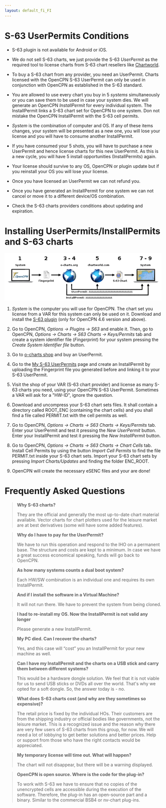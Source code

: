 ```yaml
---
layout: default_fi_FI
---
```


# S-63 UserPermits Conditions

- S-63 plugin is not available for Android or iOS.

- We do not sell S-63 charts, we just provide the S-63 *UserPermit* as the required tool to license charts from S-63 chart resellers like [Chartworld](https://www.chartworld.com/shop/off_enc).

- To buy a S-63 chart from any provider, you need an UserPermit. Charts licensed with the OpenCPN S-63 UserPermit can only be used in conjunction with OpenCPN as established in the S-63 standard.

- You are allowed to use every chart you buy in 5 *systems* simultaneously or you can save them to be used in case your system dies. We will generate an OpenCPN *InstallPermit* for every individual system. The InstallPermit links a S-63 chart set for OpenCPN to one system. Don not mistake the OpenCPN InstallPermit with the S-63 cell permits.

- *System* is the combination of computer and OS. If any of these items changes, your system will be presented as a new one, you will lose your license and you will have to consume another InstallPermit.

- If you have consumed your 5 shots, you will have to purchase a new UserPermit and hence license charts for this new UserPermit. As this is a new cycle, you will have 5 install opportunities (InstallPermits) again.

- Your license should survive to any OS, OpenCPN or plugin update but if you reinstall your OS you will lose your license.

- Once you have licensed an UserPermit we can not refund you.

- Once you have generated an InstallPermit for one system we can not cancel or move it to a different device/OS combination.

- Check the S-63 charts providers conditions about updating and expiration.

# Installing UserPermits/InstallPermits and S-63 charts

![steps](./assets/images/s63.png)

 1. *System* is the computer you will use for OpenCPN. The chart set you license from a VAR for this system can only be used on it. Download and install the [S-63 plugin](https://opencpn.org/OpenCPN/plugins/s63.html) (only for OpenCPN 4.6 version and above).

2. Go to OpenCPN, *Options → Plugins → S63* and enable it. Then, go to OpenCPN, *Options → Charts → S63 Charts → Keys/Permits* tab and create a system identifier file (*Fingerprint*) for your system pressing the *Create System Identifier file* button.

3. Go to [o-charts shop](https://o-charts.org/shop) and buy an UserPermit.

4. Go to the [My S-63 UserPermits](https://o-charts.org/shop/index.php?fc=module&module=ocpermits&controller=ocpermits) page and create an InstallPermit by uploading the Fingerprint file you generated before and linking it to your S-63 UserPermit.

5. Visit the shop of your VAR (S-63 chart provider) and license as many S-63 charts you need, using your OpenCPN S-63 UserPermit. Sometimes a VAR will ask for a "HW-ID", ignore the question. 

6. Download and uncompress your S-63 chart sets files. It shall contain a directory called ROOT_ENC (containing the chart cells) and you shall find a file called PERMIT.txt with the cell permits as well.

7. Go to OpenCPN, *Options → Charts → S63 Charts → Keys/Permits* tab. Enter your UserPermit and test it pressing the *New UserPermit* button. Enter your InstallPermit and test it pressing the *New InstallPermit* button.

8. Go to OpenCPN, *Options → Charts → S63 Charts → Chart Cells* tab. Install Cell Permits by using the button *Import Cell Permits* to find the file PERMIT.txt inside your S-63 chart sets. Import your S-63 chart sets by pressing *Import Charts/Updates* and finding the folder ENC_ROOT.

9. OpenCPN will create the necessary eSENC files and your are done!

# Frequently Asked Questions

> **Why S-63 charts?**
>
> They are the official and generally the most up-to-date chart material available. Vector charts for chart plotters used for the leisure market are at best derivatives (some will have some added features).
 
> **Why do I have to pay for the UserPermit?**
>
> We have to run this operation and respond to the IHO on a permanent base. The structure and costs are kept to a minimum. In case we have a great success economical speaking, funds will go back to OpenCPN.

> **As how many systems counts a dual boot system?**
>
> Each HW/SW combination is an individual one and requires its own InstallPermit.

> **And if I install the software in a Virtual Machine?**
>
> It will not run there. We have to prevent the system from being cloned.

> **I had to re-install my OS. Now the InstallPermit is not valid any longer**
>
> Please generate a new InstallPermit.

> **My PC died. Can I recover the charts?**
>
> Yes, and this case will “cost” you an InstallPermit for your new machine as well.

> **Can I have my InstallPermit and the charts on a USB stick and carry them between different systems?**
>
> This would be a hardware dongle solution. We feel that it is not viable for us to send USB sticks or DVDs all over the world. That's why we opted for a soft dongle. So, the answer today is - no.

> **What does S-63 charts cost (and why are they sometimes so expensive)?**
>
> The retail price is fixed by the individual HOs. Their customers are from the shipping industry or official bodies like governments, not the leisure market. This is a recognized issue and the reason why there are very few users of S-63 charts from this group, for now. We will need a lot of lobbying to get better solutions and better prices. Help or support from those who have the right contacts would be appreciated.

> **My temporary license will time out. What will happen?**
>
> The chart will not disappear, but there will be a warning displayed.

> **OpenCPN is open source. Where is the code for the plug-in?**
>
> To work with S-63 we have to ensure that no copies of the unencrypted cells are accessible during the execution of the software. Therefore, the plug-in has an open-source part and a binary. Similar to the commercial BSB4 or nv-chart plug-ins. 
